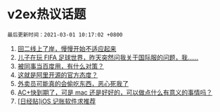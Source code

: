 # v2ex热议话题

`最后更新时间：2021-03-01 10:17:02 +0800`

1. [回二线上了岸，慢慢开始不适应起来](https://www.v2ex.com/t/757001)
1. [儿子在玩 FIFA 足球世界，昨天突然问我关于国际服的问题，我……](https://www.v2ex.com/t/757095)
1. [被同事当百度用，有什么对策？](https://www.v2ex.com/t/756894)
1. [这就是阿里开源的官方态度？](https://www.v2ex.com/t/757013)
1. [外卖员可能真的会偷吃东西，恶心死我了](https://www.v2ex.com/t/756996)
1. [AC+快到期了，可是 mac 还是好好的，可以做点什么有意义的事情吗？](https://www.v2ex.com/t/756923)
1. [[日经贴]iOS 记账软件求推荐](https://www.v2ex.com/t/756969)

